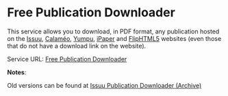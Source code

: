 # Free Publication Downloader
<p>This service allows you to download, in PDF format, any publication hosted on the <a target="_blank" href="https://issuu.com">Issuu</a>, <a target="_blank" href="https://pt.calameo.com">Calaméo</a>, <a target="_blank" href="https://www.yumpu.com">Yumpu</a>, <a target="_blank" href="https://www.ipaper.io/">iPaper</a> and <a target="_blank" href="https://fliphtml5.com/">FlipHTML5</a> websites (even those that do not have a download link on the website).</p>
<p>Service URL: <a target="_blank" href="https://www.robsonmartins.com/content/info/fpubd/">Free Publication Downloader</a></p>
<p><b>Notes</b>:</p>
<p>Old versions can be found at <a target="_blank" href="legacy-issuu/">Issuu Publication Downloader (Archive)</a></p>
